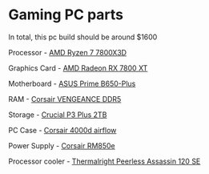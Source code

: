 # Gaming PC parts

In total, this pc build should be around $1600

Processor - [AMD Ryzen 7 7800X3D](https://tinyurl.com/5b6vz6kk)

Graphics Card - [AMD Radeon RX 7800 XT](https://tinyurl.com/vyy2tcuu)

Motherboard - [ASUS Prime B650-Plus](https://tinyurl.com/ymnk3ads)

RAM - [Corsair VENGEANCE DDR5](https://tinyurl.com/mrxcrnc7)

Storage - [Crucial P3 Plus 2TB](https://tinyurl.com/9wmfpe6f)

PC Case - [Corsair 4000d airflow](https://tinyurl.com/ykpmm58h)

Power Supply - [Corsair RM850e](https://tinyurl.com/2sfywxnw)

Processor cooler - [Thermalright Peerless Assassin 120 SE](https://tinyurl.com/3unevbwr)
